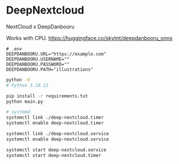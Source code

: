 # DeepNextcloud

NextCloud x DeepDanbooru

Works with CPU.
<https://huggingface.co/skytnt/deepdanbooru_onnx>


```.env
# .env
DEEPDANBOORU.URL="https://example.com"
DEEPDANBOORU.USERNAME=""
DEEPDANBOORU.PASSWORD=""
DEEPDANBOORU.PATH="illustrations"
```

```sh
python -V
# Python 3.10.12
```

```sh
pip install -r requirements.txt
python main.py
```

```sh
# systemd
systemctl link ./deep-nextcloud.timer
systemctl enable deep-nextcloud.timer

systemctl link ./deep-nextcloud.service
systemctl enable deep-nextcloud.service

systemctl start deep-nextcloud.service
systemctl start deep-nextcloud.timer
```